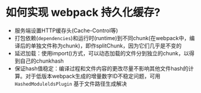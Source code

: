 # 如何实现 webpack 持久化缓存?

- 服务端设置HTTP缓存头(Cache-Control等)
- 打包依赖(`dependencies`)和运行时(runtime)到不同chunk(在webpack中，编译后的单独文件称为chunk)，即作splitChunk，因为它们几乎是不变的
- 延迟加载：使用import()方式，可以动态加载的文件分到独立的chunk，以得到自己的chunkhash
- 保证hash值稳定：编译过程和文件内容的更改尽量不影响其他文件hash的计算。对于低版本webpack生成的增量数字ID不稳定问题，可用 `HashedModuleldsPlugin` 基于文件路径生成解决
